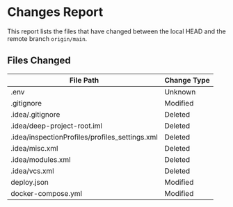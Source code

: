 # Changes Report

This report lists the files that have changed between the local HEAD and the remote branch `origin/main`.

## Files Changed
| File Path       | Change Type   |
|-----------------|---------------|
| .env | Unknown |
| .gitignore | Modified |
| .idea/.gitignore | Deleted |
| .idea/deep-project-root.iml | Deleted |
| .idea/inspectionProfiles/profiles_settings.xml | Deleted |
| .idea/misc.xml | Deleted |
| .idea/modules.xml | Deleted |
| .idea/vcs.xml | Deleted |
| deploy.json | Modified |
| docker-compose.yml | Modified |
